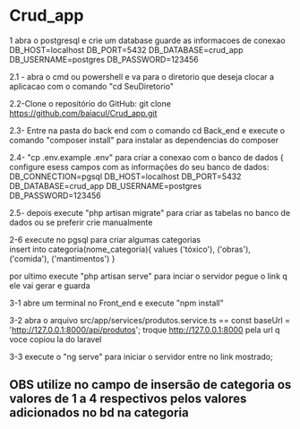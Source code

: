 # Crud_app

1 abra o postgresql e crie um database guarde as informacoes de conexao
DB_HOST=localhost
  DB_PORT=5432
  DB_DATABASE=crud_app
  DB_USERNAME=postgres
  DB_PASSWORD=123456


2.1 - abra o cmd ou powershell e va para o diretorio que deseja clocar a aplicacao com o comando  "cd SeuDiretorio"

2.2-Clone o repositório do GitHub: git clone https://github.com/baiacul/Crud_app.git

2.3- Entre na pasta do back end com o comando cd Back_end e execute o comando  "composer install" para instalar as dependencias do composer

2.4- "cp .env.example .env" para criar a conexao com o banco de dados {
configure esess campos com as informações do seu banco de dados:
  DB_CONNECTION=pgsql
  DB_HOST=localhost
  DB_PORT=5432
  DB_DATABASE=crud_app
  DB_USERNAME=postgres
  DB_PASSWORD=123456
  
2.5- depois execute "php artisan migrate" para criar as tabelas no banco de dados ou se preferir crie manualmente

2-6  execute no pgsql para criar algumas categorias       
insert into categoria(nome_categoria){
values
('tóxico'),
('obras'),
('comida'),
('mantimentos')
}

por ultimo execute "php artisan serve" para inciar o servidor pegue o link q ele vai gerar e guarda

3-1 abre um terminal no Front_end e execute "npm install"

3-2 abra o arquivo src/app/services/produtos.service.ts == const baseUrl = 'http://127.0.0.1:8000/api/produtos'; troque http://127.0.0.1:8000 pela url q voce copiou la do laravel

3-3 execute o "ng serve" para iniciar o servidor entre no link mostrado;

<h2>OBS utilize no campo de insersão de categoria os valores de 1 a 4 respectivos pelos valores adicionados no bd na categoria</h2>



